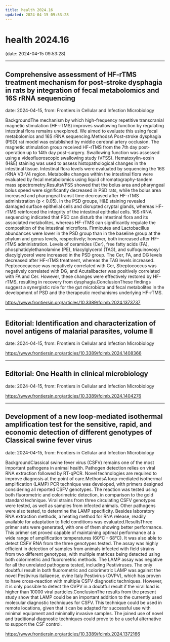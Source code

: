 ```yaml
---
title: health 2024.16
updated: 2024-04-15 09:53:28
---
```


# health 2024.16

(date: 2024-04-15 09:53:28)

---

## Comprehensive assessment of HF-rTMS treatment mechanism for post-stroke dysphagia in rats by integration of fecal metabolomics and 16S rRNA sequencing

date: 2024-04-15, from: Frontiers in Cellular and Infection Microbiology

BackgroundThe mechanism by which high-frequency repetitive transcranial magnetic stimulation (HF-rTMS) improves swallowing function by regulating intestinal flora remains unexplored. We aimed to evaluate this using fecal metabolomics and 16S rRNA sequencing.MethodsA Post-stroke dysphagia (PSD) rat model was established by middle cerebral artery occlusion. The magnetic stimulation group received HF-rTMS from the 7th day post-operation up to 14th day post-surgery. Swallowing function was assessed using a videofluoroscopic swallowing study (VFSS). Hematoxylin-eosin (H&E) staining was used to assess histopathological changes in the intestinal tissue. Intestinal flora levels were evaluated by sequencing the 16S rRNA V3-V4 region. Metabolite changes within the intestinal flora were evaluated by fecal metabolomics using liquid chromatography-tandem mass spectrometry.ResultsVFSS showed that the bolus area and pharyngeal bolus speed were significantly decreased in PSD rats, while the bolus area increased and pharyngeal transit time decreased after HF-rTMS administration (p < 0.05). In the PSD groups, H&E staining revealed damaged surface epithelial cells and disrupted cryptal glands, whereas HF-rTMS reinforced the integrity of the intestinal epithelial cells. 16S rRNA sequencing indicated that PSD can disturb the intestinal flora and its associated metabolites, whereas HF-rTMS can significantly regulate the composition of the intestinal microflora. Firmicutes and Lactobacillus abundances were lower in the PSD group than in the baseline group at the phylum and genus levels, respectively; however, both increased after HF-rTMS administration. Levels of ceramides (Cer), free fatty acids (FA), phosphatidylethanolamine (PE), triacylglycerol (TAG), and sulfoquinovosyl diacylglycerol were increased in the PSD group. The Cer, FA, and DG levels decreased after HF-rTMS treatment, whereas the TAG levels increased. Peptococcaceae was negatively correlated with Cer, Streptococcus was negatively correlated with DG, and Acutalibacter was positively correlated with FA and Cer. However, these changes were effectively restored by HF-rTMS, resulting in recovery from dysphagia.ConclusionThese findings suggest a synergistic role for the gut microbiota and fecal metabolites in the development of PSD and the therapeutic mechanisms underlying HF-rTMS. 

<https://www.frontiersin.org/articles/10.3389/fcimb.2024.1373737>

---

## Editorial: Identification and characterization of novel antigens of malarial parasites, volume II

date: 2024-04-15, from: Frontiers in Cellular and Infection Microbiology

 

<https://www.frontiersin.org/articles/10.3389/fcimb.2024.1408366>

---

## Editorial: One Health in clinical microbiology

date: 2024-04-15, from: Frontiers in Cellular and Infection Microbiology

 

<https://www.frontiersin.org/articles/10.3389/fcimb.2024.1404276>

---

## Development of a new loop-mediated isothermal amplification test for the sensitive, rapid, and economic detection of different genotypes of Classical swine fever virus

date: 2024-04-15, from: Frontiers in Cellular and Infection Microbiology

BackgroundClassical swine fever virus (CSFV) remains one of the most important pathogens in animal health. Pathogen detection relies on viral RNA extraction followed by RT-qPCR. Novel technologies are required to improve diagnosis at the point of care.MethodsA loop-mediated isothermal amplification (LAMP) PCR technique was developed, with primers designed considering all reported CSFV genotypes. The reaction was tested using both fluorometric and colorimetric detection, in comparison to the gold standard technique. Viral strains from three circulating CSFV genotypes were tested, as well as samples from infected animals. Other pathogens were also tested, to determine the LAMP specificity. Besides laboratory RNA extraction methods, a heating method for RNA release, readily available for adaptation to field conditions was evaluated.ResultsThree primer sets were generated, with one of them showing better performance. This primer set proved capable of maintaining optimal performance at a wide range of amplification temperatures (60°C - 68°C). It was also able to detect CSFV RNA from the three genotypes tested. The assay was highly efficient in detection of samples from animals infected with field strains from two different genotypes, with multiple matrices being detected using both colorimetric and fluorometric methods. The LAMP assay was negative for all the unrelated pathogens tested, including Pestiviruses. The only doubtful result in both fluorometric and colorimetric LAMP was against the novel Pestivirus italiaense, ovine Italy Pestivirus (OVPV), which has proven to have cross-reaction with multiple CSFV diagnostic techniques. However, it is only possible to detect the OVPV in a doubtful result if the viral load is higher than 10000 viral particles.ConclusionThe results from the present study show that LAMP could be an important addition to the currently used molecular diagnostic techniques for CSFV. This technique could be used in remote locations, given that it can be adapted for successful use with minimal equipment and minimally invasive samples. The joined use of novel and traditional diagnostic techniques could prove to be a useful alternative to support the CSF control. 

<https://www.frontiersin.org/articles/10.3389/fcimb.2024.1372166>

